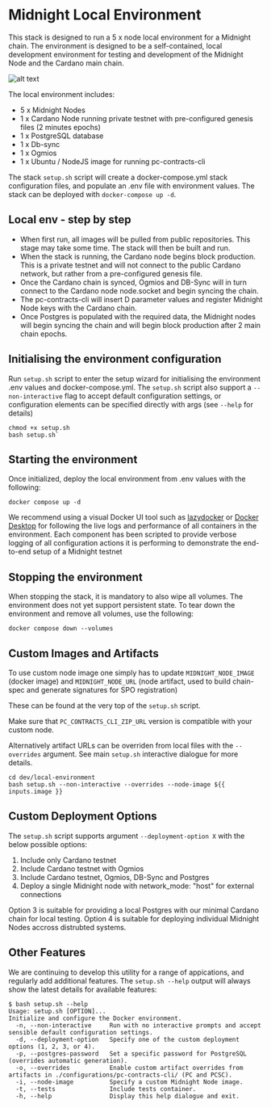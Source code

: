 # Midnight Local Environment

This stack is designed to run a 5 x node local environment for a Midnight chain. The environment is designed to be a self-contained, local development environment for testing and development of the Midnight Node and the Cardano main chain.

![alt text](pc-local-env.png)

The local environment includes:

- 5 x Midnight Nodes
- 1 x Cardano Node running private testnet with pre-configured genesis files (2 minutes epochs)
- 1 x PostgreSQL database
- 1 x Db-sync
- 1 x Ogmios
- 1 x Ubuntu / NodeJS image for running pc-contracts-cli

The stack `setup.sh` script will create a docker-compose.yml stack configuration files, and populate an .env file with environment values. The stack can be deployed with `docker-compose up -d`.

## Local env - step by step

- When first run, all images will be pulled from public repositories. This stage may take some time. The stack will then be built and run.
- When the stack is running, the Cardano node begins block production. This is a private testnet and will not connect to the public Cardano network, but rather from a pre-configured genesis file.
- Once the Cardano chain is synced, Ogmios and DB-Sync will in turn connect to the Cardano node node.socket and begin syncing the chain.
- The pc-contracts-cli will insert D parameter values and register Midnight Node keys with the Cardano chain.
- Once Postgres is populated with the required data, the Midnight nodes will begin syncing the chain and will begin block production after 2 main chain epochs.

## Initialising the environment configuration

Run `setup.sh` script to enter the setup wizard for initialising the environment .env values and docker-compose.yml. The `setup.sh` script also support a `--non-interactive` flag to accept default configuration settings, or configuration elements can be specified directly with args (see `--help` for details)

```
chmod +x setup.sh
bash setup.sh`
```

## Starting the environment

Once initialized, deploy the local environment from .env values with the following:

```
docker compose up -d
```

We recommend using a visual Docker UI tool such as [lazydocker](https://github.com/jesseduffield/lazydocker) or [Docker Desktop](https://www.docker.com/products/docker-desktop/) for following the live logs and performance of all containers in the environment. Each component has been scripted to provide verbose logging of all configuration actions it is performing to demonstrate the end-to-end setup of a Midnight testnet

## Stopping the environment

When stopping the stack, it is mandatory to also wipe all volumes. The environment does not yet support persistent state. To tear down the environment and remove all volumes, use the following:

```
docker compose down --volumes
```

## Custom Images and Artifacts

To use custom node image one simply has to update `MIDNIGHT_NODE_IMAGE` (docker image) and `MIDNIGHT_NODE_URL` (node artifact, used to build chain-spec and generate signatures for SPO registration)

These can be found at the very top of the `setup.sh` script.

Make sure that `PC_CONTRACTS_CLI_ZIP_URL` version is compatible with your custom node.

Alternatively artifact URLs can be overriden from local files with the `--overrides` argument. See main `setup.sh` interactive dialogue for more details.

```
cd dev/local-environment
bash setup.sh --non-interactive --overrides --node-image ${{ inputs.image }}
```

## Custom Deployment Options

The `setup.sh` script supports argument `--deployment-option X` with the below possible options:

1. Include only Cardano testnet
2. Include Cardano testnet with Ogmios
3. Include Cardano testnet, Ogmios, DB-Sync and Postgres
4. Deploy a single Midnight node with network_mode: "host" for external connections

Option 3 is suitable for providing a local Postgres with our minimal Cardano chain for local testing. Option 4 is suitable for deploying individual Midnight Nodes accross distrubted systems.

## Other Features

We are continuing to develop this utility for a range of appications, and regularly add additional features. The `setup.sh --help` output will always show the latest details for available features:

```
$ bash setup.sh --help
Usage: setup.sh [OPTION]...
Initialize and configure the Docker environment.
  -n, --non-interactive     Run with no interactive prompts and accept sensible default configuration settings.
  -d, --deployment-option   Specify one of the custom deployment options (1, 2, 3, or 4).
  -p, --postgres-password   Set a specific password for PostgreSQL (overrides automatic generation).
  -o, --overrides           Enable custom artifact overrides from artifacts in ./configurations/pc-contracts-cli/ (PC and PCSC).
  -i, --node-image          Specify a custom Midnight Node image.
  -t, --tests               Include tests container.
  -h, --help                Display this help dialogue and exit.
```
